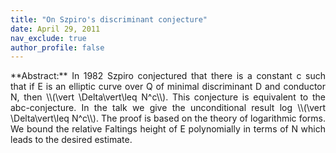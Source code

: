 ```yaml
---
title: "On Szpiro's discriminant conjecture"
date: April 29, 2011
nav_exclude: true
author_profile: false
---
```

<div style="text-align: justify !important; text-justify: inter-word;" markdown="1">
**Abstract:** In 1982 Szpiro conjectured that there is a constant c such that if E is an elliptic curve over Q of minimal discriminant D and conductor N, then \\(\vert \Delta\vert\leq N^c\\). This conjecture is equivalent to the abc-conjecture. In the talk we give the unconditional result log \\(\vert \Delta\vert\leq N^c\\). The proof is based on the theory of logarithmic forms. We bound the relative Faltings height of E polynomially in terms of N which leads to the desired estimate. 
